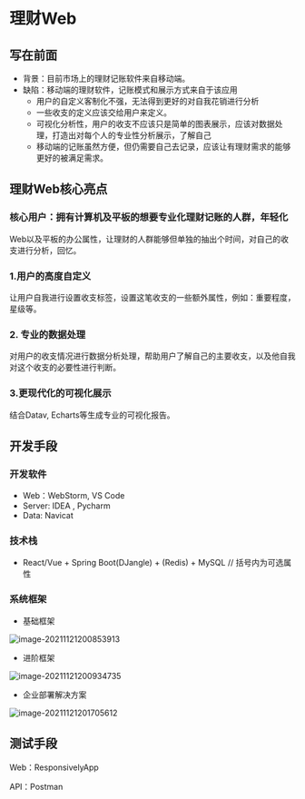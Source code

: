 # 理财Web

## 写在前面

- 背景：目前市场上的理财记账软件来自移动端。
- 缺陷：移动端的理财软件，记账模式和展示方式来自于该应用
  - 用户的自定义客制化不强，无法得到更好的对自我花销进行分析
  - 一些收支的定义应该交给用户来定义。
  - 可视化分析性，用户的收支不应该只是简单的图表展示，应该对数据处理，打造出对每个人的专业性分析展示，了解自己
  - 移动端的记账虽然方便，但仍需要自己去记录，应该让有理财需求的能够更好的被满足需求。

## 理财Web核心亮点

### 核心用户：拥有计算机及平板的想要专业化理财记账的人群，年轻化

Web以及平板的办公属性，让理财的人群能够但单独的抽出个时间，对自己的收支进行分析，回忆。

### 1.用户的高度自定义

让用户自我进行设置收支标签，设置这笔收支的一些额外属性，例如：重要程度，星级等。

### 2. 专业的数据处理

对用户的收支情况进行数据分析处理，帮助用户了解自己的主要收支，以及他自我对这个收支的必要性进行判断。

### 3.更现代化的可视化展示

结合Datav, Echarts等生成专业的可视化报告。

## 开发手段

### 开发软件

- Web：WebStorm, VS Code
- Server: IDEA , Pycharm
- Data: Navicat

### 技术栈

- React/Vue + Spring Boot(DJangle) + (Redis) + MySQL    // 括号内为可选属性

### 系统框架

- 基础框架

![image-20211121200853913](C:/Users/Black/AppData/Roaming/Typora/typora-user-images/image-20211121200853913.png)

- 进阶框架

![image-20211121200934735](C:/Users/Black/AppData/Roaming/Typora/typora-user-images/image-20211121200934735.png)

- 企业部署解决方案

![image-20211121201705612](C:/Users/Black/AppData/Roaming/Typora/typora-user-images/image-20211121201705612.png)

## 测试手段

Web：ResponsivelyApp

API：Postman